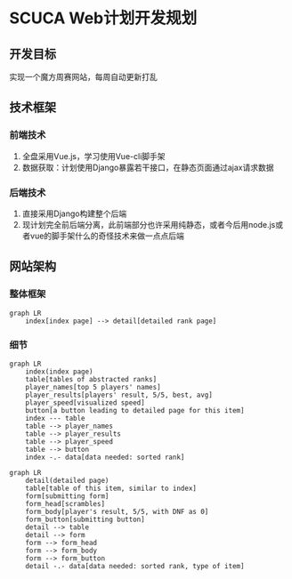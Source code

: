 # SCUCA Web计划开发规划

## 开发目标
实现一个魔方周赛网站，每周自动更新打乱

## 技术框架
### 前端技术
1. 全盘采用Vue.js，学习使用Vue-cli脚手架
2. 数据获取：计划使用Django暴露若干接口，在静态页面通过ajax请求数据
### 后端技术
1. 直接采用Django构建整个后端
2. 现计划完全前后端分离，此前端部分也许采用纯静态，或者今后用node.js或者vue的脚手架什么的奇怪技术来做一点点后端

## 网站架构
### 整体框架
```mermaid
graph LR
    index[index page] --> detail[detailed rank page]

```
### 细节
```mermaid
graph LR
    index(index page)
    table[tables of abstracted ranks]
    player_names[top 5 players' names]
    player_results[players' result, 5/5, best, avg]
    player_speed[visualized speed]
    button[a button leading to detailed page for this item]
    index --- table
    table --> player_names
    table --> player_results
    table --> player_speed
    table --> button
    index -.- data[data needed: sorted rank]
```
```mermaid
graph LR
    detail(detailed page)
    table[table of this item, similar to index]
    form[submitting form]
    form_head[scrambles]
    form_body[player's result, 5/5, with DNF as 0]
    form_button[submitting button]
    detail --> table
    detail --> form
    form --> form_head
    form --> form_body
    form --> form_button
    detail -.- data[data needed: sorted rank, type of item]
```